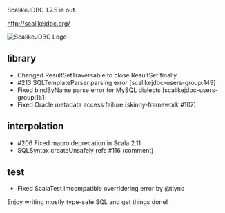 ScalikeJDBC 1.7.5 is out. 

http://scalikejdbc.org/

![ScalikeJDBC Logo](http://scalikejdbc.org/images/logo.png)

## library

- Changed ResultSetTraversable to close ResultSet finally
- #213 SQLTemplateParser parsing error [scalikejdbc-users-group:149]
- Fixed bindByName parse error for MySQL dialects [scalikejdbc-users-group:151]
- Fixed Oracle metadata access failure (skinny-framework #107)

## interpolation

- #206 Fixed macro deprecation in Scala 2.11
- SQLSyntax.createUnsafely refs #116 (comment)

## test

- Fixed ScalaTest imcompatible overridering error by @tlync

Enjoy writing mostly type-safe SQL and get things done!


